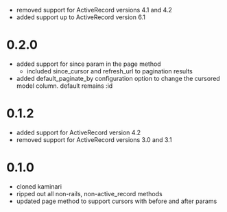 * removed support for ActiveRecord versions 4.1 and 4.2
* added support up to ActiveRecord version 6.1

# 0.2.0

* added support for since param in the page method
  * included since_cursor and refresh_url to pagination results
* added default_paginate_by configuration option to change the cursored model column. default remains :id

# 0.1.2

* added support for ActiveRecord version 4.2
* removed support for ActiveRecord versions 3.0 and 3.1

# 0.1.0

* cloned kaminari
* ripped out all non-rails, non-active_record methods
* updated page method to support cursors with before and after params
